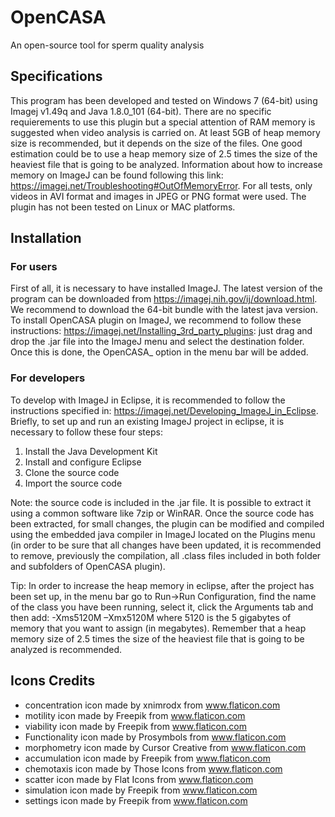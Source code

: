 # OpenCASA
An open-source tool for sperm quality analysis
## Specifications

This program has been developed and tested on Windows 7 (64-bit) using  Imagej v1.49q and Java 1.8.0_101 (64-bit). There are no specific requierements to use this plugin but a special attention of RAM memory is suggested when video analysis is carried on. At least 5GB of heap memory size is recommended, but it depends on the size of the files. One good estimation could be to use a heap memory size of 2.5 times the size of the heaviest file that is going to be analyzed. Information about how to increase memory on ImageJ can be found following this link: https://imagej.net/Troubleshooting#OutOfMemoryError. For all tests, only videos in AVI format and images in JPEG or PNG format were used. The plugin has not been tested on Linux or MAC platforms.

## Installation

### For users

First of all, it is necessary to have installed ImageJ. The latest version of the program can be downloaded from https://imagej.nih.gov/ij/download.html. We recommend to download the 64-bit bundle with the latest java version.
To install OpenCASA plugin on ImageJ, we recommend to follow these instructions: https://imagej.net/Installing_3rd_party_plugins: just drag and drop the .jar file into the ImageJ menu and select the destination folder. Once this is done, the OpenCASA_ option in the menu bar will be added.

### For developers

To develop with ImageJ in Eclipse, it is recommended to follow the instructions specified in: https://imagej.net/Developing_ImageJ_in_Eclipse. Briefly, to set up and run an existing ImageJ project in eclipse, it is necessary to follow these four steps:
1.	Install the Java Development Kit
2.	Install and configure Eclipse
3.	Clone the source code
4.	Import the source code

Note: the source code is included in the .jar file. It is possible to extract it using a common software like 7zip or WinRAR. Once the source code has been extracted, for small changes, the plugin can be modified and compiled using the embedded java compiler in ImageJ located on the Plugins menu (in order to be sure that all changes have been updated, it is recommended to remove, previously the compilation, all .class files included in both folder and subfolders of OpenCASA plugin).

Tip: In order to increase the heap memory in eclipse, after the project has been set up, in the menu bar go to  Run->Run Configuration, find the name of the class you have been running, select it, click the Arguments tab and then add:
-Xms5120M –Xmx5120M
where 5120 is the 5 gigabytes of memory that you want to assign (in megabytes). Remember that a heap memory size of 2.5 times the size of the heaviest file that is going to be analyzed is recommended.


## Icons Credits

* concentration icon made by xnimrodx from www.flaticon.com
* motility icon made by Freepik from www.flaticon.com
* viability icon made by Freepik from www.flaticon.com
* Functionality icon made by Prosymbols from www.flaticon.com
* morphometry icon made by Cursor Creative from www.flaticon.com
* accumulation icon made by Freepik from www.flaticon.com
* chemotaxis icon made by Those Icons from www.flaticon.com 
* scatter icon made by Flat Icons from www.flaticon.com
* simulation icon made by Freepik from www.flaticon.com
* settings icon made by Freepik from www.flaticon.com
